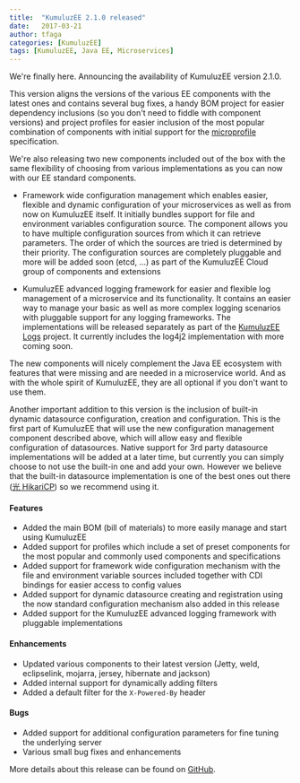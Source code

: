 ```yaml
---
title:  "KumuluzEE 2.1.0 released"
date:   2017-03-21
author: tfaga
categories: [KumuluzEE]
tags: [KumuluzEE, Java EE, Microservices]
---
```


We're finally here. Announcing the availability of KumuluzEE version 2.1.0.

This version aligns the versions of the various EE components with the latest ones and contains several bug fixes, a handy BOM project for easier dependency inclusions (so you don't need to fiddle with component versions) and project profiles for easier inclusion of the most popular combination of components with initial support for the [microprofile](https://microprofile.io) specification.

<!--more-->

We're also releasing two new components included out of the box with the same flexibility of choosing from various implementations as you can now with our EE standard components.

* Framework wide configuration management which enables easier, flexible and dynamic configuration of your microservices as well as from now on KumuluzEE itself. It initially bundles support for file and environment variables configuration source. The component allows you to have multiple configuration sources from which it can retrieve parameters. The order of which the sources are tried is determined by their priority. The configuration sources are completely pluggable and more will be added soon (etcd, ...) as part of the KumuluzEE Cloud group of components and extensions

* KumuluzEE advanced logging framework for easier and flexible log management of a microservice and its functionality. It contains an easier way to manage your basic as well as more complex logging scenarios with pluggable support for any logging frameworks. The implementations will be released separately as part of the [KumuluzEE Logs](https://github.com/kumuluz/kumuluzee-logs) project. It currently includes the log4j2 implementation with more coming soon.

The new components will nicely complement the Java EE ecosystem with features that were missing and are needed in a microservice world. And as with the whole spirit of KumuluzEE, they are all optional if you don't want to use them.

Another important addition to this version is the inclusion of built-in dynamic datasource configuration, creation and configuration. This is the first part of KumuluzEE that will use the new configuration management component described above, which will allow easy and flexible configuration of datasources. Native support for 3rd party datasource implementations will be added at a later time, but currently you can simply choose to not use the built-in one and add your own. However we believe that the built-in datasource implementation is one of the best ones out there ([光 HikariCP](https://github.com/brettwooldridge/HikariCP)) so we recommend using it.

#### Features

- Added the main BOM (bill of materials) to more easily manage and start using KumuluzEE
- Added support for profiles which include a set of preset components for the most popular and commonly used components and specifications
- Added support for framework wide configuration mechanism with the file and environment variable sources included together with CDI bindings for easier access to config values
- Added support for dynamic datasource creating and registration using the now standard configuration mechanism also added in this release
- Added support for the KumuluzEE advanced logging framework with pluggable implementations

#### Enhancements

- Updated various components to their latest version (Jetty, weld, eclipselink, mojarra, jersey, hibernate and jackson)
- Added internal support for dynamically adding filters
- Added a default filter for the `X-Powered-By` header


#### Bugs

- Added support for additional configuration parameters for fine tuning the underlying server
- Various small bug fixes and enhancements

More details about this release can be found on [GitHub](https://github.com/kumuluz/kumuluzee/releases/tag/v2.1.0).
